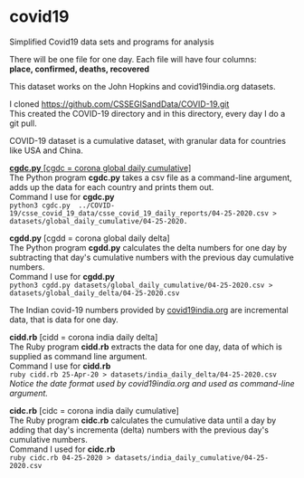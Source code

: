 # covid19
Simplified Covid19 data sets and programs for analysis

There will be one file for one day. Each file will have four columns:\
**place, confirmed, deaths, recovered**

This dataset works on the John Hopkins and covid19india.org datasets.

I cloned https://github.com/CSSEGISandData/COVID-19.git \
This created the COVID-19 directory and in this directory, every day I do a git pull.

COVID-19 dataset is a cumulative dataset, with granular data for countries like USA and China.

<u>**cgdc.py** [cgdc = corona global daily cumulative]</u>\
The Python program **cgdc.py** takes a csv file as a command-line argument, adds up the data for each country and prints them out.\
Command I use for **cgdc.py**\
`python3 cgdc.py  ../COVID-19/csse_covid_19_data/csse_covid_19_daily_reports/04-25-2020.csv > datasets/global_daily_cumulative/04-25-2020.`

**cgdd.py** [cgdd = corona global daily delta]\
The Python program **cgdd.py** calculates the delta numbers for one day by subtracting that day's cumulative numbers with the previous day cumulative numbers.\
Command I use for **cgdd.py**\
`python3 cgdd.py datasets/global_daily_cumulative/04-25-2020.csv > datasets/global_daily_delta/04-25-2020.csv`

The Indian covid-19 numbers provided by [covid19india.org](https://api.covid19india.org/states_daily.json) are incremental data, that is data for one day.

**cidd.rb** [cidd = corona india daily delta]\
The Ruby program **cidd.rb** extracts the data for one day, data of which is supplied as command line argument.\
Command I use for **cidd.rb**\
`ruby cidd.rb 25-Apr-20 > datasets/india_daily_delta/04-25-2020.csv`\
*Notice the date format used by covid19india.org and used as command-line argument.*

**cidc.rb** [cidc = corona india daily cumulative]\
The Ruby program **cidc.rb** calculates the cumulative data until a day by adding that day's incrementa (delta) numbers with the previous day's cumulative numbers.\
Command I used for **cidc.rb**\
`ruby cidc.rb 04-25-2020 > datasets/india_daily_cumulative/04-25-2020.csv`
